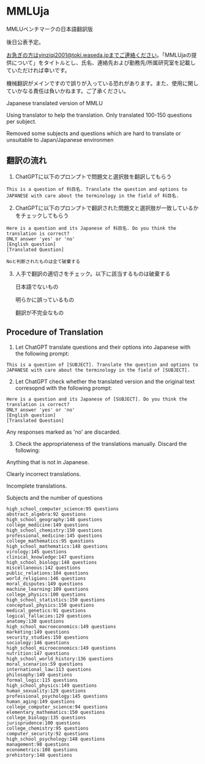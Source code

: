 # MMLUja
MMLUベンチマークの日本語翻訳版

後日公表予定。

お急ぎの方はyinziqi2001@toki.waseda.jpまでご連絡ください。「MMLUjaの提供について」をタイトルとし、氏名、連絡先および勤務先/所属研究室を記載していただければ幸いです。

機械翻訳がメインですので誤りが入っている恐れがあります。また、使用に関していかなる責任は負いかねます。ご了承ください。

Japanese translated version of MMLU

Using translator to help the translation. Only translated 100-150 questions per subject.

Removed some subjects and questions which are hard to translate or unsuitable to Japan/Japanese environmen

## 翻訳の流れ
1. ChatGPTに以下のプロンプトで問題文と選択肢を翻訳してもらう
```
This is a question of 科目名. Translate the question and options to JAPANESE with care about the terminology in the field of 科目名.
```
2. ChatGPTに以下のプロンプトで翻訳された問題文と選択肢が一致しているかをチェックしてもらう
```
Here is a question and its Japanese of 科目名. Do you think the translation is correct?
ONLY answer 'yes' or 'no'
[English question]
[Translated Question]
```
    Noと判断されたものは全て破棄する

3. 人手で翻訳の適切さをチェック。以下に該当するものは破棄する
   
    日本語でないもの
    
    明らかに誤っているもの
    
    翻訳が不完全なもの


## Procedure of Translation
1. Let ChatGPT translate questions and their options into Japanese with the following prompt:
```
This is a question of [SUBJECT]. Translate the question and options to JAPANESE with care about the terminology in the field of [SUBJECT].
```
2. Let ChatGPT check whether the translated version and the original text corresopnd with the following prompt:
```
Here is a question and its Japanese of [SUBJECT]. Do you think the translation is correct?
ONLY answer 'yes' or 'no'
[English question]
[Translated Question]
```
Any responses marked as 'no' are discarded.

3. Check the appropriateness of the translations manually. Discard the following:

  Anything that is not in Japanese.
  
  Clearly incorrect translations.
  
  Incomplete translations.

Subjects and the number of questions
```
high_school_computer_science:95 questions
abstract_algebra:92 questions
high_school_geography:148 questions
college_medicine:149 questions
high_school_chemistry:150 questions
professional_medicine:145 questions
college_mathematics:95 questions
high_school_mathematics:148 questions
virology:145 questions
clinical_knowledge:147 questions
high_school_biology:148 questions
miscellaneous:142 questions
public_relations:104 questions
world_religions:146 questions
moral_disputes:149 questions
machine_learning:109 questions
college_physics:100 questions
high_school_statistics:150 questions
conceptual_physics:150 questions
medical_genetics:91 questions
logical_fallacies:129 questions
anatomy:130 questions
high_school_macroeconomics:149 questions
marketing:149 questions
security_studies:150 questions
sociology:146 questions
high_school_microeconomics:149 questions
nutrition:147 questions
high_school_world_history:136 questions
moral_scenarios:59 questions
international_law:113 questions
philosophy:149 questions
formal_logic:115 questions
high_school_physics:149 questions
human_sexuality:129 questions
professional_psychology:145 questions
human_aging:149 questions
college_computer_science:94 questions
elementary_mathematics:150 questions
college_biology:135 questions
jurisprudence:100 questions
college_chemistry:95 questions
computer_security:92 questions
high_school_psychology:148 questions
management:98 questions
econometrics:108 questions
prehistory:148 questions
```
